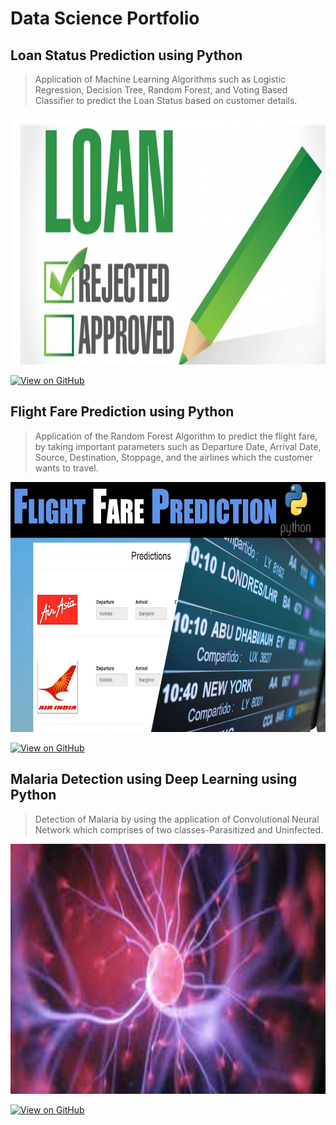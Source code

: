# Data Science Portfolio

## Loan Status Prediction using Python
> Application of Machine Learning Algorithms such as Logistic Regression, Decision Tree, Random Forest, 
> and Voting Based Classifier to predict the Loan Status based on customer details.

<center><img src="assets/img/loan_status_project.png" width="700" height="400"/></center>

[![View on GitHub](https://img.shields.io/badge/GitHub-View_on_GitHub-blue?logo=GitHub)](https://github.com/DataScientist365/Loan-Status-Predictions-Imbalanced-Dataset-)

##  Flight Fare Prediction using Python
> Application of the Random Forest Algorithm to predict the flight fare, by taking important parameters such 
> as Departure Date, Arrival Date, Source, Destination, Stoppage, and the airlines which the customer 
> wants to travel.
<center><img src="assets/img/flight fare prediction.jpg" width="700" height="400"/></center>

[![View on GitHub](https://img.shields.io/badge/GitHub-View_on_GitHub-blue?logo=GitHub)](https://github.com/DataScientist365/Flight-Fare-Predictions)

## Malaria Detection using Deep Learning using Python
> Detection of Malaria by using the application of Convolutional Neural Network which comprises of two 
> classes-Parasitized and Uninfected.
<center><img src="assets/img/malaria_detection_dl.jpg" width="700" height="400"/></center>

[![View on GitHub](https://img.shields.io/badge/GitHub-View_on_GitHub-blue?logo=GitHub)](https://github.com/DataScientist365/Malaria-Detection-using-Deep-Learning-Healthcare-Analytics-)

